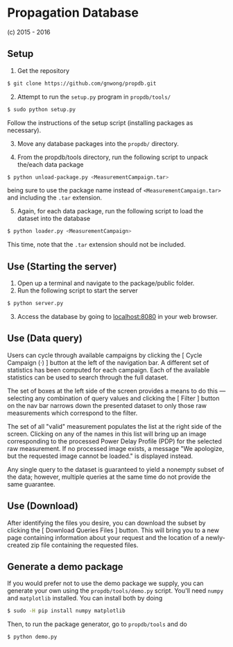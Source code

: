 Propagation Database
======

(c) 2015 - 2016


Setup
-----

1. Get the repository  
  ```bash 
  $ git clone https://github.com/gnwong/propdb.git
  ```  

2. Attempt to run the `setup.py` program in `propdb/tools/`  
  ```bash 
  $ sudo python setup.py   
  ```  
  Follow the instructions of the setup script (installing packages as necessary).  

3. Move any database packages into the `propdb/` directory.  

4. From the propdb/tools directory, run the following script to unpack the/each data package  
  ```bash  
  $ python unload-package.py <MeasurementCampaign.tar>  
  ```  
  being sure to use the package name instead of `<MeasurementCampaign.tar>` and including the `.tar` extension.  

5. Again, for each data package, run the following script to load the dataset into the
  database
  ```bash
  $ python loader.py <MeasurementCampaign>
  ```
  This time, note that the `.tar` extension should not be included.

Use (Starting the server)
-----

1. Open up a terminal and navigate to the package/public folder. 
2. Run the following script to start the server
  ```bash
  $ python server.py
  ```

3. Access the database by going to [localhost:8080](localhost:8080) in your web browser.

Use (Data query)
-----

Users can cycle through available campaigns by clicking the [ Cycle Campaign (·) ] button at the left of the navigation bar. A different set of statistics has been computed for each campaign. Each of the available statistics can be used to search through the full dataset.

The set of boxes at the left side of the screen provides a means to do this — selecting any combination of query values and clicking the [ Filter ] button on the nav bar narrows down the presented dataset to only those raw measurements which correspond to the filter.

The set of all "valid" measurement populates the list at the right side of the screen. Clicking on any of the names in this list will bring up an image corresponding to the processed Power Delay Profile (PDP) for the selected raw measurement. If no processed image exists, a message "We apologize, but the requested image cannot be loaded." is displayed instead.

Any single query to the dataset is guaranteed to yield a nonempty subset of the data; however, multiple queries at the same time do not provide the same guarantee.

Use (Download)
-----

After identifying the files you desire, you can download the subset by clicking the [ Download Queries Files ] button. This will bring you to a new page containing information about your request and the location of a newly-created zip file containing the requested files.

Generate a demo package
--------

If you would prefer not to use the demo package we supply, you can generate your own using the `propdb/tools/demo.py` script. You'll need `numpy` and `matplotlib` installed. You can install both by doing

```bash
$ sudo -H pip install numpy matplotlib
```

Then, to run the package generator, go to `propdb/tools` and do

```bash
$ python demo.py
```


